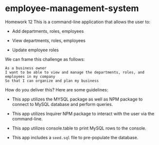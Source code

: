 # employee-management-system
Homework 12
This is a command-line application that allows the user to:

  * Add departments, roles, employees

  * View departments, roles, employees

  * Update employee roles

We can frame this challenge as follows:

```
As a business owner
I want to be able to view and manage the departments, roles, and employees in my company
So that I can organize and plan my business
```

How do you deliver this? Here are some guidelines:

* This app utilizes the MYSQL package as well as NPM package to connect to MySQL database and perform queries.

* This app utilizes Inquirer NPM package to interact with the user via the command-line.

* This app utilizes console.table to print MySQL rows to the console.

* This app includes a `seed.sql` file to pre-populate the database.
